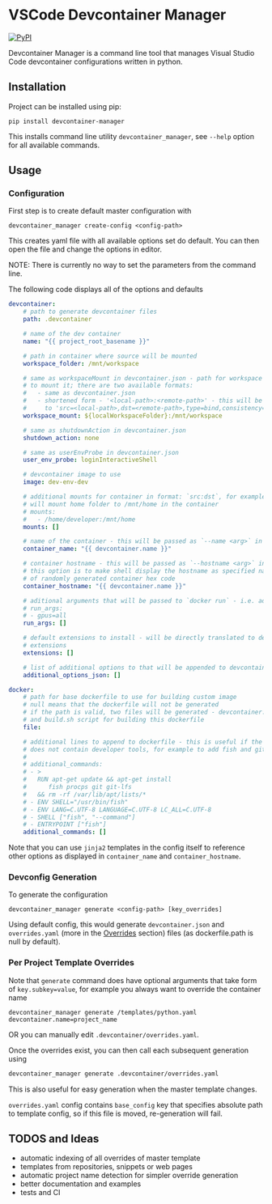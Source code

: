 # VSCode Devcontainer Manager

[![PyPI](https://img.shields.io/pypi/v/devcontainer-manager?logo=pypi&style=flat-square)](https://pypi.org/project/devcontainer-manager)

Devcontainer Manager is a command line tool that manages Visual Studio Code
devcontainer configurations written in python.

## Installation

Project can be installed using pip:
```shell
pip install devcontainer-manager
```

This installs command line utility `devcontainer_manager`, see `--help` option for
all available commands.


## Usage

### Configuration

First step is to create default master configuration with
```shell
devcontainer_manager create-config <config-path>
```
This creates yaml file with all available options set do default. You can then
open the file and change the options in editor.

NOTE: There is currently no way to set the parameters from the command line.

The following code displays all of the options and defaults
```yaml
devcontainer:
    # path to generate devcontainer files
    path: .devcontainer

    # name of the dev container
    name: "{{ project_root_basename }}"

    # path in container where source will be mounted
    workspace_folder: /mnt/workspace

    # same as workspaceMount in devcontainer.json - path for workspace and where
    # to mount it; there are two available formats:
    #   - same as devcontainer.json
    #   - shortened form - '<local-path>:<remote-path>' - this will be translated
    #     to 'src=<local-path>,dst=<remote-path>,type=bind,consistency=cached'
    workspace_mount: ${localWorkspaceFolder}:/mnt/workspace

    # same as shutdownAction in devcontainer.json
    shutdown_action: none

    # same as userEnvProbe in devcontainer.json
    user_env_probe: loginInteractiveShell

    # devcontainer image to use
    image: dev-env-dev

    # additional mounts for container in format: `src:dst`, for example this
    # will mount home folder to /mnt/home in the container
    # mounts:
    #   - /home/developer:/mnt/home
    mounts: []

    # name of the container - this will be passed as `--name <arg>` in `docker run`
    container_name: "{{ devcontainer.name }}"

    # container hostname - this will be passed as `--hostname <arg>` in `docker run`
    # this option is to make shell display the hostname as specified name instead
    # of randomly generated container hex code
    container_hostname: "{{ devcontainer.name }}"

    # aditional arguments that will be passed to `docker run` - i.e. adding gpus:
    # run_args:
    # - gpus=all
    run_args: []

    # default extensions to install - will be directly translated to devcontainer.json
    # extensions
    extensions: []

    # list of additional options to that will be appended to devcontainer config
    additional_options_json: []

docker:
    # path for base dockerfile to use for building custom image
    # null means that the dockerfile will not be generated
    # if the path is valid, two files will be generated - devcontainer.Dockerfile
    # and build.sh script for building this dockerfile
    file:

    # additional lines to append to dockerfile - this is useful if the main dockerfile
    # does not contain developer tools, for example to add fish and git:
    #
    # additional_commands:
    # - >
    #   RUN apt-get update && apt-get install
    #      fish procps git git-lfs
    #   && rm -rf /var/lib/apt/lists/*
    # - ENV SHELL="/usr/bin/fish"
    # - ENV LANG=C.UTF-8 LANGUAGE=C.UTF-8 LC_ALL=C.UTF-8
    # - SHELL ["fish", "--command"]
    # - ENTRYPOINT ["fish"]
    additional_commands: []

```

Note that you can use `jinja2` templates in the config itself to reference other
options as displayed in `container_name` and `container_hostname`.


### Devconfig Generation
To generate the configuration
```shell
devcontainer_manager generate <config-path> [key_overrides]
```

Using default config, this would generate `devcontainer.json`
and `overrides.yaml` (more in the [Overrides](#per-project-template-overrides)
section) files (as dockerfile.path is null by default).

### Per Project Template Overrides
Note that `generate` command does have optional arguments that take form of
`key.subkey=value`, for example you always want to override the container name
```shell
devcontainer_manager generate /templates/python.yaml devcontainer.name=project_name
```

OR you can manually edit `.devcontainer/overrides.yaml`.

Once the overrides exist, you can then call each subsequent generation using
```sh
devcontainer_manager generate .devcontainer/overrides.yaml
```
This is also useful for easy generation when the master template changes.


`overrides.yaml` config contains `base_config` key that specifies absolute
path to template config, so if this file is moved, re-generation will fail.

## TODOS and Ideas
- automatic indexing of all overrides of master template
- templates from repositories, snippets or web pages
- automatic project name detection for simpler override generation
- better documentation and examples
- tests and CI
